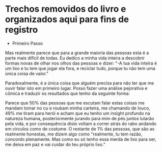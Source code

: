 Trechos removidos do livro e organizados aqui para fins de registro
===

* Primeiro Passo

Mas realmente parece que para a grande maioria das pessoas esta é a parte mais difícil de todas. Eu dedico a minha vida inteira a descobrir formas novas de olhar nos olhos das pessoas e dizer: "-A tua vida inteira é um lixo e tu tem que jogar ela fora, e reciclar tudo, porque tu não tem uma única coisa de valor."

Paradoxalmente, é a única coisa que alguém precisa para não ter que me ouvir falar isto em primeiro lugar. Posso fazer uma análise pejorativa e cômica e traduzir os resultados que tenho da seguinte forma:

Parece que 50% das pessoas que me escutam falar estas coisas me mandam tomar no cu e roubam minha carteira, me chamando de louco, 49% me tiram para herói e acham que eu tenho um insight profundo na natureza humana, posteriormente jurando para mim de pés juntos lutarão pela vida, e por consequência disto voltam a correr atrás do rabo andando em círculos como de costume. O restante de 1% das pessoas, que são as realmente honestas, me dizem algo como "realmente, tu tem razão, concordo plenamente. Mas como eu só tenho essa merda de lixo para ser, me deixa em paz e vai cuidar do teu próprio lixo."
